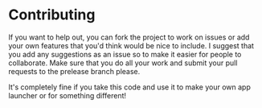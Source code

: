 # Contributing
If you want to help out, you can fork the project to work on issues or add your own features that you'd think would be nice to include. I suggest that you add any suggestions as an issue so to make it easier for people to collaborate. Make sure that you do all your work and submit your pull requests to the prelease branch please.

It's completely fine if you take this code and use it to make your own app launcher or for something different!
